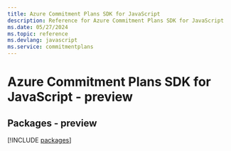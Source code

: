 ```yaml
---
title: Azure Commitment Plans SDK for JavaScript
description: Reference for Azure Commitment Plans SDK for JavaScript
ms.date: 05/27/2024
ms.topic: reference
ms.devlang: javascript
ms.service: commitmentplans
---
```

# Azure Commitment Plans SDK for JavaScript - preview
## Packages - preview
[!INCLUDE [packages](commitment-plans-index.md)]